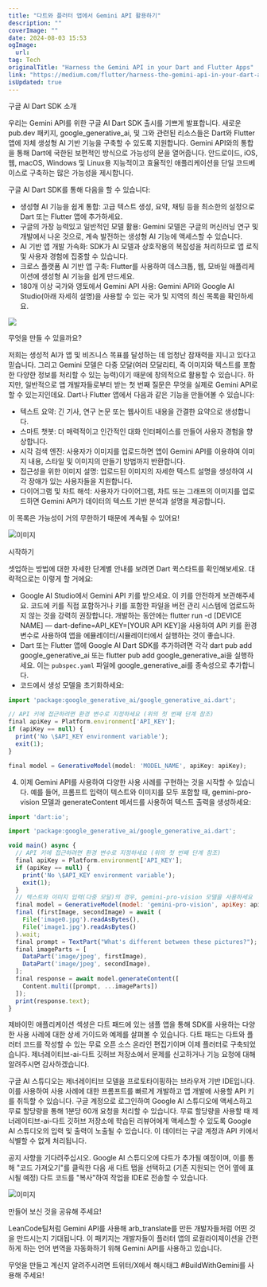 ```yaml
---
title: "다트와 플러터 앱에서 Gemini API 활용하기"
description: ""
coverImage: ""
date: 2024-08-03 15:53
ogImage:
  url:
tag: Tech
originalTitle: "Harness the Gemini API in your Dart and Flutter Apps"
link: "https://medium.com/flutter/harness-the-gemini-api-in-your-dart-and-flutter-apps-00573e560381"
isUpdated: true
---
```


구글 AI Dart SDK 소개

우리는 Gemini API를 위한 구글 AI Dart SDK 출시를 기쁘게 발표합니다. 새로운 pub.dev 패키지, google_generative_ai, 및 그와 관련된 리소스들은 Dart와 Flutter 앱에 자체 생성형 AI 기반 기능을 구축할 수 있도록 지원합니다. Gemini API와의 통합을 통해 Dart에 국한된 보편적인 방식으로 가능성의 문을 열어줍니다. 안드로이드, iOS, 웹, macOS, Windows 및 Linux용 지능적이고 효율적인 애플리케이션을 단일 코드베이스로 구축하는 많은 가능성을 제시합니다.

구글 AI Dart SDK를 통해 다음을 할 수 있습니다:

- 생성형 AI 기능을 쉽게 통합: 고급 텍스트 생성, 요약, 채팅 등을 최소한의 설정으로 Dart 또는 Flutter 앱에 추가하세요.
- 구글의 가장 능력있고 일반적인 모델 활용: Gemini 모델은 구글의 머신러닝 연구 및 개발에서 나온 것으로, 계속 발전하는 생성형 AI 기능에 액세스할 수 있습니다.
- AI 기반 앱 개발 가속화: SDK가 AI 모델과 상호작용의 복잡성을 처리하므로 앱 로직 및 사용자 경험에 집중할 수 있습니다.
- 크로스 플랫폼 AI 기반 앱 구축: Flutter를 사용하여 데스크톱, 웹, 모바일 애플리케이션에 생성형 AI 기능을 쉽게 만드세요.
- 180개 이상 국가와 영토에서 Gemini API 사용: Gemini API와 Google AI Studio(아래 자세히 설명)을 사용할 수 있는 국가 및 지역의 최신 목록을 확인하세요.

<!-- seedividend - 사각형 -->

<ins class="adsbygoogle"
     style="display:block"
     data-ad-client="ca-pub-4877378276818686"
     data-ad-slot="1898504329"
     data-ad-format="auto"
     data-full-width-responsive="true"></ins>

<script>
     (adsbygoogle = window.adsbygoogle || []).push({});
</script>

<img src="/assets/img/HarnesstheGeminiAPIinyourDartandFlutterApps_0.png" />

무엇을 만들 수 있을까요?

저희는 생성적 AI가 앱 및 비즈니스 목표를 달성하는 데 엄청난 잠재력을 지니고 있다고 믿습니다. 그리고 Gemini 모델은 다중 모달(여러 모달리티, 즉 이미지와 텍스트를 포함한 다양한 정보를 처리할 수 있는 능력)이기 때문에 창의적으로 활용할 수 있습니다. 하지만, 일반적으로 앱 개발자들로부터 받는 첫 번째 질문은 무엇을 실제로 Gemini API로 할 수 있는지인데요. Dart나 Flutter 앱에서 다음과 같은 기능을 만들어볼 수 있습니다:

- 텍스트 요약: 긴 기사, 연구 논문 또는 웹사이트 내용을 간결한 요약으로 생성합니다.
- 스마트 챗봇: 더 매력적이고 인간적인 대화 인터페이스를 만들어 사용자 경험을 향상합니다.
- 시각 검색 엔진: 사용자가 이미지를 업로드하면 앱이 Gemini API를 이용하여 이미지 내용, 스타일 및 이미지의 만들기 방법까지 반환합니다.
- 접근성을 위한 이미지 설명: 업로드된 이미지의 자세한 텍스트 설명을 생성하여 시각 장애가 있는 사용자들을 지원합니다.
- 다이어그램 및 차트 해석: 사용자가 다이어그램, 차트 또는 그래프의 이미지를 업로드하면 Gemini API가 데이터의 텍스트 기반 분석과 설명을 제공합니다.

<!-- seedividend - 사각형 -->

<ins class="adsbygoogle"
     style="display:block"
     data-ad-client="ca-pub-4877378276818686"
     data-ad-slot="1898504329"
     data-ad-format="auto"
     data-full-width-responsive="true"></ins>

<script>
     (adsbygoogle = window.adsbygoogle || []).push({});
</script>

이 목록은 가능성이 거의 무한하기 때문에 계속될 수 있어요!

![이미지](/assets/img/HarnesstheGeminiAPIinyourDartandFlutterApps_1.png)

시작하기

셋업하는 방법에 대한 자세한 단계별 안내를 보려면 Dart 퀵스타트를 확인해보세요. 대략적으로는 이렇게 할 거에요:

<!-- seedividend - 사각형 -->

<ins class="adsbygoogle"
     style="display:block"
     data-ad-client="ca-pub-4877378276818686"
     data-ad-slot="1898504329"
     data-ad-format="auto"
     data-full-width-responsive="true"></ins>

<script>
     (adsbygoogle = window.adsbygoogle || []).push({});
</script>

- Google AI Studio에서 Gemini API 키를 받으세요. 이 키를 안전하게 보관해주세요. 코드에 키를 직접 포함하거나 키를 포함한 파일을 버전 관리 시스템에 업로드하지 않는 것을 강력히 권장합니다. 개발하는 동안에는 flutter run -d [DEVICE NAME] — dart-define=API_KEY=[YOUR API KEY]을 사용하여 API 키를 환경 변수로 사용하여 앱을 에뮬레이터/시뮬레이터에서 실행하는 것이 좋습니다.
- Dart 또는 Flutter 앱에 Google AI Dart SDK를 추가하려면 각각 dart pub add google_generative_ai 또는 flutter pub add google_generative_ai을 실행하세요. 이는 `pubspec.yaml` 파일에 google_generative_ai를 종속성으로 추가합니다.
- 코드에서 생성 모델을 초기화하세요:

```js
import 'package:google_generative_ai/google_generative_ai.dart';

// API 키에 접근하려면 환경 변수로 지정하세요 (위의 첫 번째 단계 참조)
final apiKey = Platform.environment['API_KEY'];
if (apiKey == null) {
  print('No \$API_KEY environment variable');
  exit(1);
}

final model = GenerativeModel(model: 'MODEL_NAME', apiKey: apiKey);
```

4. 이제 Gemini API를 사용하여 다양한 사용 사례를 구현하는 것을 시작할 수 있습니다. 예를 들어, 프롬프트 입력이 텍스트와 이미지를 모두 포함할 때, gemini-pro-vision 모델과 generateContent 메서드를 사용하여 텍스트 출력을 생성하세요:

```js
import 'dart:io';

import 'package:google_generative_ai/google_generative_ai.dart';

void main() async {
  // API 키에 접근하려면 환경 변수로 지정하세요 (위의 첫 번째 단계 참조)
  final apiKey = Platform.environment['API_KEY'];
  if (apiKey == null) {
    print('No \$API_KEY environment variable');
    exit(1);
  }
  // 텍스트와 이미지 입력(다중 모달)의 경우, gemini-pro-vision 모델을 사용하세요
  final model = GenerativeModel(model: 'gemini-pro-vision', apiKey: apiKey);
  final (firstImage, secondImage) = await (
    File('image0.jpg').readAsBytes(),
    File('image1.jpg').readAsBytes()
  ).wait;
  final prompt = TextPart("What's different between these pictures?");
  final imageParts = [
    DataPart('image/jpeg', firstImage),
    DataPart('image/jpeg', secondImage),
  ];
  final response = await model.generateContent([
    Content.multi([prompt, ...imageParts])
  ]);
  print(response.text);
}
```

<!-- seedividend - 사각형 -->

<ins class="adsbygoogle"
     style="display:block"
     data-ad-client="ca-pub-4877378276818686"
     data-ad-slot="1898504329"
     data-ad-format="auto"
     data-full-width-responsive="true"></ins>

<script>
     (adsbygoogle = window.adsbygoogle || []).push({});
</script>

제바이민 애플리케이션 섹셩은 다트 패드에 있는 샘플 앱을 통해 SDK를 사용하는 다양한 사용 사례에 대한 상세 가이드와 예제를 살펴볼 수 있습니다. 다트 패드는 다트와 플러터 코드를 작성할 수 있는 무료 오픈 소스 온라인 편집기이며 이제 플러터로 구축되었습니다. 제너레이티브-ai-다트 깃허브 저장소에서 문제를 신고하거나 기능 요청에 대해 알려주시면 감사하겠습니다.

구글 AI 스튜디오는 제너레이티브 모델을 프로토타이핑하는 브라우저 기반 IDE입니다. 이를 사용하여 사용 사례에 대한 프롬프트를 빠르게 개발하고 앱 개발에 사용할 API 키를 취득할 수 있습니다. 구글 계정으로 로그인하여 Google AI 스튜디오에 액세스하고 무료 할당량을 통해 1분당 60개 요청을 처리할 수 있습니다. 무료 할당량을 사용할 때 제너레이티브-ai-다트 깃허브 저장소에 학습된 리뷰어에게 액세스할 수 있도록 Google AI 스튜디오의 입력 및 출력이 노출될 수 있습니다. 이 데이터는 구글 계정과 API 키에서 식별할 수 없게 처리됩니다.

공지 사항을 기다려주십시오. Google AI 스튜디오에 다트가 추가될 예정이며, 이를 통해 "코드 가져오기"를 클릭한 다음 새 다트 탭을 선택하고 (기존 지원되는 언어 옆에 표시될 예정) 다트 코드를 "복사"하여 작업을 IDE로 전송할 수 있습니다.

<!-- seedividend - 사각형 -->

<ins class="adsbygoogle"
     style="display:block"
     data-ad-client="ca-pub-4877378276818686"
     data-ad-slot="1898504329"
     data-ad-format="auto"
     data-full-width-responsive="true"></ins>

<script>
     (adsbygoogle = window.adsbygoogle || []).push({});
</script>

![이미지](/assets/img/HarnesstheGeminiAPIinyourDartandFlutterApps_2.png)

만들어 보신 것을 공유해 주세요!

LeanCode팀처럼 Gemini API를 사용해 arb_translate를 만든 개발자들처럼 어떤 것을 만드시는지 기대됩니다. 이 패키지는 개발자들이 플러터 앱의 로컬라이제이션을 간편하게 하는 언어 번역을 자동화하기 위해 Gemini API를 사용하고 있습니다.

무엇을 만들고 계신지 알려주시려면 트위터/X에서 해시태그 #BuildWithGemini를 사용해 주세요!
